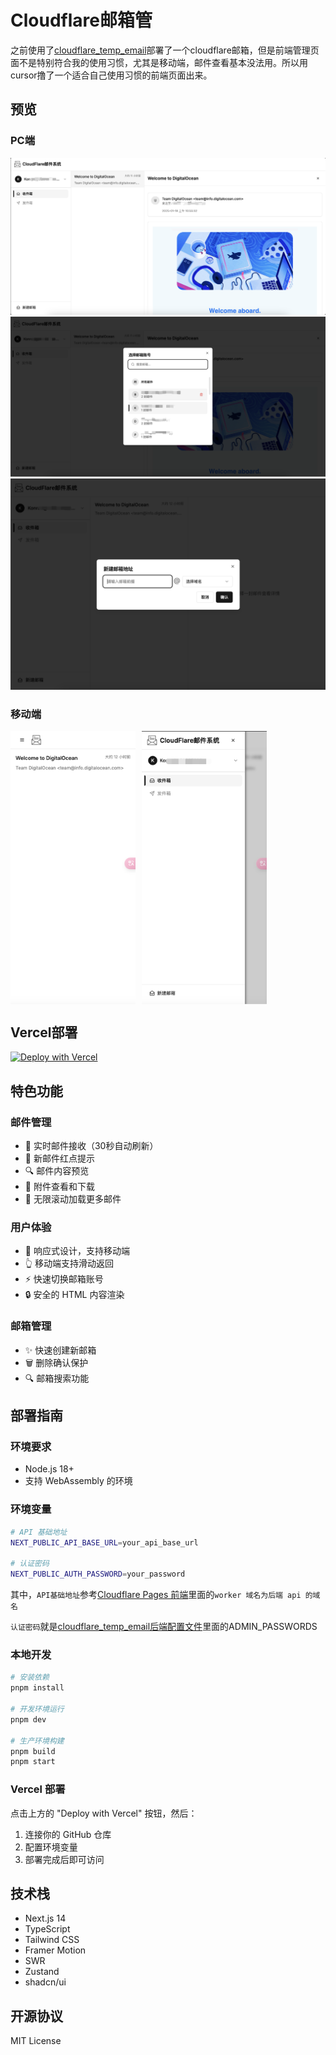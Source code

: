 # Cloudflare邮箱管

之前使用了[cloudflare_temp_email](https://github.com/dreamhunter2333/cloudflare_temp_email)部署了一个cloudflare邮箱，但是前端管理页面不是特别符合我的使用习惯，尤其是移动端，邮件查看基本没法用。所以用cursor撸了一个适合自己使用习惯的前端页面出来。

## 预览

### PC端

![PC端邮件列表](./screenshots/s1.png)
![PC端切换邮箱](./screenshots/s2.png)
![PC端新建邮箱](./screenshots/s3.png)

### 移动端

<div style="display: flex; gap: 10px;">
  <img src="./screenshots/s11.png" width="200" alt="移动端邮件列表" />
  <img src="./screenshots/s12.png" width="200" alt="移动端侧边栏" />
</div>

## Vercel部署

[![Deploy with Vercel](https://vercel.com/button)](https://vercel.com/new/clone?repository-url=https://github.com/jiangnan1224/cloudflare-email)



## 特色功能

### 邮件管理
- 🔄 实时邮件接收（30秒自动刷新）
- 📍 新邮件红点提示
- 🔍 邮件内容预览
- 📎 附件查看和下载
- 💨 无限滚动加载更多邮件

### 用户体验
- 📱 响应式设计，支持移动端
- 👆 移动端支持滑动返回
- ⚡️ 快速切换邮箱账号
- 🔒 安全的 HTML 内容渲染

### 邮箱管理
- ✨ 快速创建新邮箱
- 🗑️ 删除确认保护
- 🔍 邮箱搜索功能

## 部署指南

### 环境要求
- Node.js 18+
- 支持 WebAssembly 的环境

### 环境变量
```bash
# API 基础地址
NEXT_PUBLIC_API_BASE_URL=your_api_base_url

# 认证密码
NEXT_PUBLIC_AUTH_PASSWORD=your_password
```

其中，`API基础地址`参考[Cloudflare Pages 前端](https://temp-mail-docs.awsl.uk/zh/guide/ui/pages.html)里面的`worker 域名为后端 api 的域名`



`认证密码`就是[cloudflare_temp_email后端配置文件](https://temp-mail-docs.awsl.uk/zh/guide/cli/worker.html#%E4%BF%AE%E6%94%B9-wrangler-toml-%E9%85%8D%E7%BD%AE%E6%96%87%E4%BB%B6)里面的ADMIN_PASSWORDS

### 本地开发

```bash
# 安装依赖
pnpm install

# 开发环境运行
pnpm dev

# 生产环境构建
pnpm build
pnpm start
```

### Vercel 部署

点击上方的 "Deploy with Vercel" 按钮，然后：

1. 连接你的 GitHub 仓库
2. 配置环境变量
3. 部署完成后即可访问

## 技术栈

- Next.js 14
- TypeScript
- Tailwind CSS
- Framer Motion
- SWR
- Zustand
- shadcn/ui

## 开源协议

MIT License
